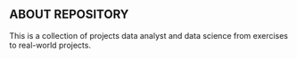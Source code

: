 ## ABOUT REPOSITORY
This is a collection of projects data analyst and data science from exercises to real-world projects.